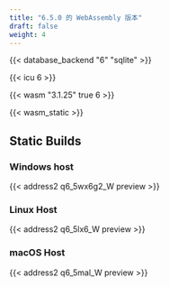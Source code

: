 ```yaml
---
title: "6.5.0 的 WebAssembly 版本"
draft: false
weight: 4
---
```


{{< database_backend "6" "sqlite" >}}

{{< icu 6 >}}

{{< wasm "3.1.25" true 6 >}}

{{< wasm_static >}}

## Static Builds

### Windows host

{{< address2 q6_5wx6g2_W preview >}}

### Linux Host

{{< address2 q6_5lx6_W preview >}}

### macOS Host

{{< address2 q6_5mal_W preview >}}

